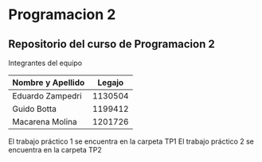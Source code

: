 # Programacion 2
## Repositorio del curso de Programacion 2

Integrantes del equipo

| Nombre y Apellido          |   Legajo                                                                                                                                                                                                                                                                                                                                                 |
|---------------|----------------------------------------------------------------------------------------------------------------------------------------------------------------------------------------------------------------------------------------------------------------------------------------------------------------------------------------------------------------|
| Eduardo Zampedri      | 1130504   
| Guido Botta      | 1199412 
| Macarena Molina     | 1201726


El trabajo práctico 1 se encuentra en la carpeta TP1
El trabajo práctico 2 se encuentra en la carpeta TP2
